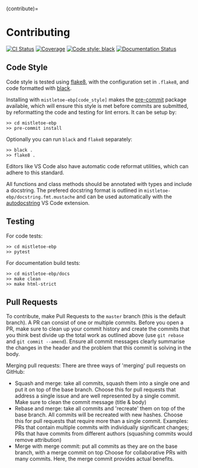 (contribute)=

# Contributing

[![CI Status][travis-badge]][travis-link]
[![Coverage][coveralls-badge]][coveralls-link]
[![Code style: black][black-badge]][black-link]
[![Documentation Status][rtd-badge]][rtd-link]

## Code Style

Code style is tested using [flake8](http://flake8.pycqa.org),
with the configuration set in `.flake8`,
and code formatted with [black](https://github.com/ambv/black).

Installing with `mistletoe-ebp[code_style]` makes the [pre-commit](https://pre-commit.com/)
package available, which will ensure this style is met before commits are submitted, by reformatting the code
and testing for lint errors.
It can be setup by:

```shell
>> cd mistletoe-ebp
>> pre-commit install
```

Optionally you can run `black` and `flake8` separately:

```shell
>> black .
>> flake8 .
```

Editors like VS Code also have automatic code reformat utilities, which can adhere to this standard.

All functions and class methods should be annotated with types and include a docstring. The prefered docstring format is outlined in `mistletoe-ebp/docstring.fmt.mustache` and can be used automatically with the
[autodocstring](https://marketplace.visualstudio.com/items?itemName=njpwerner.autodocstring) VS Code extension.

## Testing

For code tests:

```shell
>> cd mistletoe-ebp
>> pytest
```

For documentation build tests:

```shell
>> cd mistletoe-ebp/docs
>> make clean
>> make html-strict
```

## Pull Requests

To contribute, make Pull Requests to the `master` branch (this is the default branch). A PR can consist of one or multiple commits. Before you open a PR, make sure to clean up your commit history and create the commits that you think best divide up the total work as outlined above (use `git rebase` and `git commit --amend`). Ensure all commit messages clearly summarise the changes in the header and the problem that this commit is solving in the body.

Merging pull requests: There are three ways of 'merging' pull requests on GitHub:

- Squash and merge: take all commits, squash them into a single one and put it on top of the base branch.
    Choose this for pull requests that address a single issue and are well represented by a single commit.
    Make sure to clean the commit message (title & body)
- Rebase and merge: take all commits and 'recreate' them on top of the base branch. All commits will be recreated with new hashes.
    Choose this for pull requests that require more than a single commit.
    Examples: PRs that contain multiple commits with individually significant changes; PRs that have commits from different authors (squashing commits would remove attribution)
- Merge with merge commit: put all commits as they are on the base branch, with a merge commit on top
    Choose for collaborative PRs with many commits. Here, the merge commit provides actual benefits.

[travis-badge]: https://travis-ci.org/ExecutableBookProject/mistletoe-ebp.svg?branch=master
[travis-link]: https://travis-ci.org/ExecutableBookProject/mistletoe-ebp
[coveralls-badge]: https://coveralls.io/repos/github/ExecutableBookProject/mistletoe-ebp/badge.svg?branch=master
[coveralls-link]: https://coveralls.io/github/ExecutableBookProject/mistletoe-ebp?branch=master
[black-badge]: https://img.shields.io/badge/code%20style-black-000000.svg
[black-link]: https://github.com/ambv/black
[rtd-badge]: https://readthedocs.org/projects/mistletoe-ebp/badge/?version=latest
[rtd-link]: https://mistletoe-ebp.readthedocs.io/en/latest/?badge=latest
